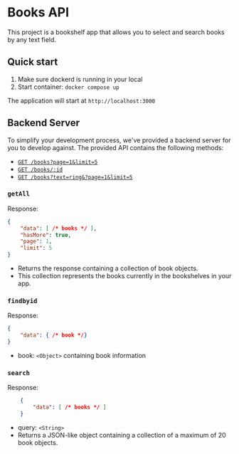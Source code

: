 # Books API

This project is a bookshelf app that allows you to select and search books by any text field.
 
## Quick start

1. Make sure dockerd is running in your local
2. Start container: `docker compose up`

The application will start at `http://localhost:3000`

## Backend Server

To simplify your development process, we've provided a backend server for you to develop against. The provided API contains the following methods:

* [`GET /books?page=1&limit=5`](#findall)
* [`GET /books/:id`](#findbyid)
* [`GET /books?text=ring&?page=1&limit=5`](#search)

### `getAll`

Response:

```json
{
    "data": [ /* books */ ],
    "hasMore": true,
    "page": 1,
    "limit": 5
}
```

* Returns the response containing a collection of book objects.
* This collection represents the books currently in the bookshelves in your app.

### `findbyid`

Response:

```json
{
    "data": { /* book */}
}
```

* book: `<Object>` containing book information

### `search`

Response:

```json
    {
        "data": [ /* books */ ]
    }
```

* query: `<String>`
* Returns a JSON-like object containing a collection of a maximum of 20 book objects.
